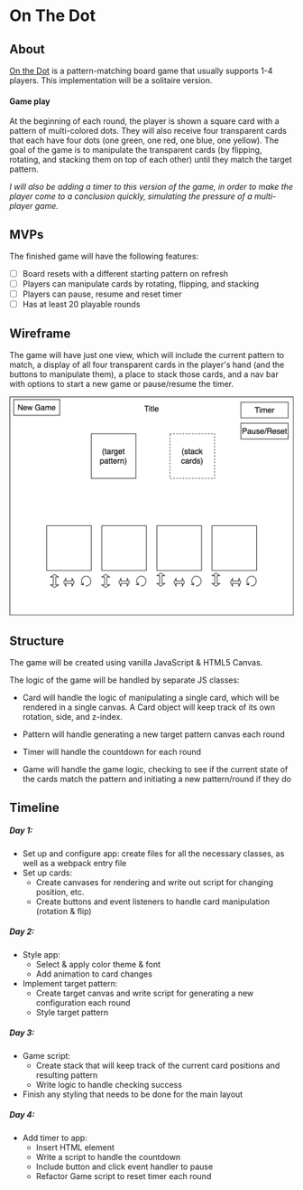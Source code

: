 # On The Dot

## About

[On the Dot][gamewright] is a pattern-matching board game that usually supports 1-4 players. This implementation will be a solitaire version.

#### Game play
 At the beginning of each round, the player is shown a square card with a pattern of multi-colored dots. They will also receive four transparent cards that each have four dots (one green, one red, one blue, one yellow). The goal of the game is to manipulate the transparent cards (by flipping, rotating, and stacking them on top of each other) until they match the target pattern.

 *I will also be adding a timer to this version of the game, in order to make the player come to a conclusion quickly, simulating the pressure of a multi-player game.*

[gamewright]:http://www.gamewright.com/gamewright/index.php?section=games&page=game&show=225

## MVPs
The finished game will have the following features:

- [ ] Board resets with a different starting pattern on refresh
- [ ] Players can manipulate cards by rotating, flipping, and stacking
- [ ] Players can pause, resume and reset timer
- [ ] Has at least 20 playable rounds

## Wireframe

The game will have just one view, which will include the current pattern to match, a display of all four transparent cards in the player's hand (and the buttons to manipulate them), a place to stack those cards, and a nav bar with options to start a new game or pause/resume the timer.

![wireframe](./images/main-wireframe.png "Basic game setup")

## Structure
The game will be created using vanilla JavaScript & HTML5 Canvas.

The logic of the game will be handled by separate JS classes:

+ Card will handle the logic of manipulating a single card, which will be rendered in a single canvas. A Card object will keep track of its own rotation, side, and z-index.

+ Pattern will handle generating a new target pattern canvas each round

+ Timer will handle the countdown for each round

+ Game will handle the game logic, checking to see if the current state of the cards match the pattern and initiating a new pattern/round if they do


## Timeline

##### Day 1:

+ Set up and configure app: create files for all the necessary classes, as well as a webpack entry file
+ Set up cards:
    + Create canvases for rendering and write out script for changing position, etc.
    + Create buttons and event listeners to handle card manipulation (rotation & flip)

##### Day 2:

+ Style app:
  + Select & apply color theme & font
  + Add animation to card changes
+ Implement target pattern:
  + Create target canvas and write script for generating a new configuration each round
  + Style target pattern

##### Day 3:

+ Game script:
  + Create stack that will keep track of the current card positions and resulting pattern
  + Write logic to handle checking success
+ Finish any styling that needs to be done for the main layout

##### Day 4:

+ Add timer to app:
  + Insert HTML element
  + Write a script to handle the countdown
  + Include button and click event handler to pause
  + Refactor Game script to reset timer each round
